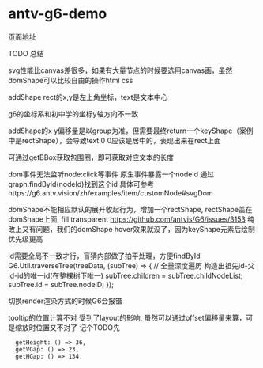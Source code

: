 # antv-g6-demo

[页面地址](https://zrj1031.github.io/antv-g6-demo/#/)

TODO 总结

svg性能比canvas差很多，如果有大量节点的时候要选用canvas画，虽然domShape可以比较自由的操作html css

addShape rect的x,y是左上角坐标，text是文本中心

g6的坐标系和初中学的坐标y轴方向不一致

addShape的x y偏移量是以group为准，但需要最终return一个keyShape（案例中是rectShape），会导致text 0 0应该是居中的，表现出来在rect上面

可通过getBBox获取包围圈，即可获取对应文本的长度

dom事件无法监听node:click等事件 原生事件暴露一个nodeId 通过graph.findById(nodeId)找到这个id
具体可参考https://g6.antv.vision/zh/examples/item/customNode#svgDom


domShape不能相应默认的展开收起行为，增加一个rectShape, rectShape盖在domShape上面, fill transparent
https://github.com/antvis/G6/issues/3153
纯改上又有问题，我们的domShape hover效果就没了，因为keyShape元素后绘制优先级更高

id需要全局不一致才行，盲猜内部做了拍平处理，方便findById
G6.Util.traverseTree(treeData, (subTree) => {
  // 全量深度遍历 构造出祖先id-父id-id的唯一id(在整棵树下唯一)
  subTree.children = subTree.childNodeList;
  subTree.id = subTree.nodeID;
});

切换render渲染方式的时候G6会报错

tooltip的位置计算不对 受到了layout的影响, 虽然可以通过offset偏移量来算，可是缩放时位置又不对了 记个TODO先
```
  getHeight: () => 36,
  getVGap: () => 23,
  getHGap: () => 134,
```